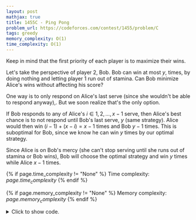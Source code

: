 ```yaml
---
layout: post
mathjax: true
title: 1455C - Ping Pong
problem_url: https://codeforces.com/contest/1455/problem/C
tags: greedy
memory_complexity: O(1)
time_complexity: O(1)
---
```


Keep in mind that the first priority of each player is to maximize their
wins.

Let's take the perspective of player $2$, Bob. Bob can win at most $y$,
times, by doing nothing and letting player $1$ run out of stamina. Can Bob
minimize Alice's wins without affecting his score?

One way is to only respond on Alice's last serve (since she wouldn't be able
to respond anyway),. But we soon realize that's the only option.

If Bob responds to any of Alice's $i \in {1, 2, ..., x - 1}$ serve, then
Alice's best chance is to not respond until Bob's last serve, $y$ (same
strategy). Alice would then win $(i - 1) + (x - i) = x - 1$  times and Bob
$y-1$ times. This is suboptimal for Bob, since we know he can win $y$ times
by our optimal strategy.

Since Alice is on Bob's mercy (she can't stop serving until she runs out of
stamina or Bob wins), Bob will choose the optimal strategy and win $y$ times
while Alice $x - 1$ times.


{% if page.time_complexity != "None" %}
Time complexity: ${{ page.time_complexity }}$
{% endif %}

{% if page.memory_complexity != "None" %}
Memory complexity: ${{ page.memory_complexity }}$
{% endif %}

<details>
<summary>
<p style="display:inline">Click to show code.</p>
</summary>
```cpp
{% raw %}
using namespace std;
using ll = long long;
using ii = pair<int, int>;
using vi = vector<int>;
int main(void)
{
    ios::sync_with_stdio(false), cin.tie(NULL);
    int t;
    cin >> t;
    while (t--)
    {
        int x, y;
        cin >> x >> y;
        cout << x - 1 << " " << y << endl;
    }
    return 0;
}

{% endraw %}
```
</details>

